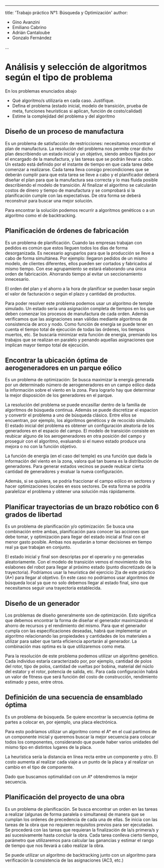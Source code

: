  
---
title:  'Trabajo práctico N°1: Búsqueda y Optimización'
author:
- Gino Avanzini
- Emiliano Cabrino
- Adrián Cantaloube
- Gonzalo Fernández


...

# Análisis y selección de algoritmos según el tipo de problema

En los problemas enunciados abajo
- Qué algoritmo/s utilizaría en cada caso. Justifique.
- Defina el problema (estado inicial, modelo de transición, prueba de meta, funciones heurísticas si
aplican, función de costo/calidad)
- Estime la complejidad del problema y del algoritmo


## Diseño de un proceso de manufactura

Es un problema de satisfacción de restricciones: necesitamos encontrar el plan de manufactura. La resolución del problema nos permite crear dicho plan describiendo un estado inicial y un objetivo, siendo ambos fijados por el encargado de la manufactura, y las tareas que se podrán llevar a cabo. Un estado está definido por el instante de tiempo en que cada tarea debe comenzar a realizarse. Cada tarea lleva consigo precondiciones que se deberán cumplir para que esta tarea se lleve a cabo y el planificador deberá diseñar el plan para que la manufactura sea correcta y lo mas fluida posible describiendo el modelo de transición. Al finalizar el algoritmo se calcularán costos de dinero y tiempo de manufactura y se comprobará si la planificación cumple con las expectativas. De otra forma se deberá reconstruir para buscar una mejor solución.
  
Para encontrar la solución podemos recurrir a algoritmos genéticos o a un algoritmo como el de backtracking. 

## Planificación de órdenes de fabricación

Es un problema de planificación. Cuando las empresas trabajan con pedidos es común que estos lleguen todos los días de forma desorganizada. Es necesario agruparlos para que la producción se lleve a cabo de forma simultánea. Por ejemplo: llegaron pedidos de un mismo modelo, de clientes diferentes, ellos pueden ser cortados y fabricados al mismo tiempo. Con ese agrupamiento se estará elaborando una única orden de fabricación. Ahorrando tiempo al evitar un seccionamiento innecesario.

El orden del plan y el ahorro a la hora de planificar se pueden basar según el valor de facturación o según el plazo y cantidad de productos.
  
Para poder resolver este problema podemos usar un algoritmo de temple simulado. Un estado sería una asignación completa de tiempos en los que deben comenzar los procesos de manufactura de cada orden. Además verificamos que las asignaciones sean válidas mediante algoritmos de consistencia de arco y nodo. Como función de energía se puede tener en cuenta el tiempo total de ejecución de todas las órdenes, los tiempos muertos, etc. Se buscaría minimizar esta función de energía, premiando los trabajos que se realizan en paralelo y penando aquellas asignaciones que implican mayor tiempo total de ejecución.

## Encontrar la ubicación óptima de aerogeneradores en un parque eólico

Es un problema de optimización: Se busca maximizar la energía generada por un determinado número de aerogeneradores en un campo eólico dada la información sobre el viento en la zona. Para lograrlo hay que determinar la mejor disposición de los generadores en el parque.
  
La resolución del problema se puede encasillar dentro de la familia de algoritmos de búsqueda continua. Además se puede discretizar el espacion y convertir el problema a uno de búsqueda clásico. Entre ellos se encuentran, por ejemplo, los algoritmos genéticos y de recocido simulado. El estado inicial del problema es obtener un configuración aleatoria de los generadores en el espacio del campo. El modelo de transición consiste en reubicar alguno de los aerogeneradores en otra posición del campo y proseguir con el algoritmo, evaluando si el nuevo estado produce una mejora o no con la función objetivo.

La función de energía (en el caso del temple) es una función que dada la información del viento en la zona, valora qué tan buena es la distribución de generadores. Para generar estados vecinos se puede reubicar cierta cantidad de generadores y evaluar la nueva configuración. 

Además, si se quisiera, se podría fraccionar el campo eólico en sectores y hacer optimizaciones locales en esos sectores. De esta forma se podría paralelizar el problema y obtener una solución más rápidamente. 

## Planificar trayectorias de un brazo robótico con 6 grados de libertad

Es un problema de planificación y/o optimización: Se busca una combinación entre ambas, planificación para conocer las acciones que debe tomar, y optimización para llegar del estado inicial al final con el menor gasto posible. Ambas nos ayudarán a tomar decisiones en tiempo real ya que trabajan en conjunto. 

El estado inicial y final son descriptas por el operario y no generadas aleatoriamente. Con el modelo de transición vemos el movimiento de los eslabones del robot para llegar al próximo estado (punto discretizado de la trayectoria). Podríamos usar la heurística del ejercicio 2)a de este práctico (A*) para llegar al objetivo. En este caso no podríamos usar algoritmos de búsqueda local ya que no solo debemos llegar al estado final, sino que necesitamos seguir una trayectoria establecida.

## Diseño de un generador

Los problemas de diseño generalmente son de optimización. Esto significa que debemos encontrar la forma de diseñar el generador maximizando el ahorro de recursos y el rendimiento del mismo. Para que el generador cumpla con las especificaciones deseadas, habrá que implementar un algoritmo relacionando las propiedades y cantidades de los materiales a utilizar para saber que tanta eficiencia aportarán al generador. La combinación mas optima es la que utilizaremos como meta.

Para la resolución de este problema podemos utilizar un algoritmo genético. Cada individuo estaría caracterizado por, por ejemplo, cantidad de polos del rotor, tipo de polos, cantidad de vueltas por bobina, material del núclo del estator y el rotor, potencia de salida, etc. Para cada configuración habrá un valor de fitness que será función del costo de construcción, rendimiento estimado y peso, entre otros. 

## Definición de una secuencia de ensamblado óptima

Es un problema de búsqueda. Se quiere encontrar la secuencia óptima de partes a colocar en, por ejemplo, una placa electrónica. 

Para esto podríamos utilizar un algoritmo como el A* en el cual partimos de un componente inicial y queremos buscar la mejor secuencia para colocar todos los componentes, considerando que puede haber varios unidades del mismo tipo en distintos lugares de la placa. 

La heurística sería la distancia en línea recta entre un componente y otro. El costo aumenta al realizar cada viaje a un punto de la placa y al realizar un cambio en el tipo de componente.

Dado que buscamos optimalidad con un A* obtendremos la mejor secuencia. 

## Planificación del proyecto de una obra

Es un problema de planificación. Se busca encontrar un orden en las tareas a realizar (algunas de forma paralela o simultanea) de manera que se cumplan los ordenes de precedencia de cada una de ellas. Se inicia con las tareas de la obra que no requieren requisitos previos para ser ejecutadas. Se procederá con las tareas que requieran la finalización de la/s primera/s y así sucesivamente hasta concluir la obra. Cada tarea conlleva cierto tiempo, parámetro que utilizaremos para calcular las ganancias y estimar el rango de tiempo que nos llevará a cabo realizar la obra.

Se puede utilizar un algoritmo de backtracking junto con un algoritmo para verificación la consistencia de las asignaciones (AC3, etc.)

